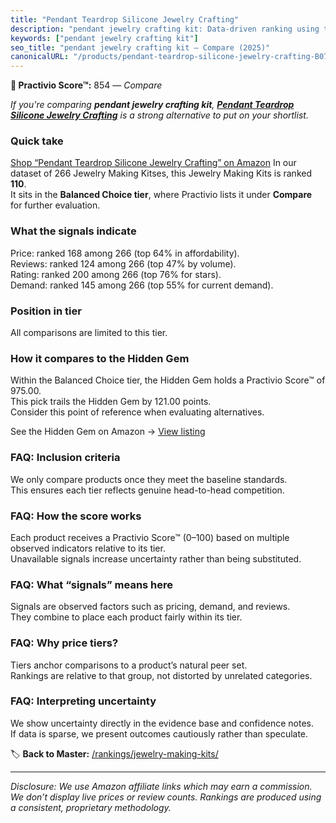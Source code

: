 ```yaml
---
title: "Pendant Teardrop Silicone Jewelry Crafting"
description: "pendant jewelry crafting kit: Data-driven ranking using the Practivio Score™. Positioned by quality, value, demand, findability, momentum."
keywords: ["pendant jewelry crafting kit"]
seo_title: "pendant jewelry crafting kit — Compare (2025)"
canonicalURL: "/products/pendant-teardrop-silicone-jewelry-crafting-B07K9JM6TM/"
---
```


**🛒 Practivio Score™:** 854 — _Compare_


*If you're comparing **pendant jewelry crafting kit**, **[Pendant Teardrop Silicone Jewelry Crafting](https://www.amazon.com/dp/B07K9JM6TM?tag=practivio-20)** is a strong alternative to put on your shortlist.*
### Quick take
[Shop “Pendant Teardrop Silicone Jewelry Crafting” on Amazon](https://www.amazon.com/dp/B07K9JM6TM?tag=practivio-20)
In our dataset of 266 Jewelry Making Kitses, this Jewelry Making Kits is ranked **110**.  
It sits in the **Balanced Choice tier**, where Practivio lists it under **Compare** for further evaluation.

### What the signals indicate
Price: ranked 168 among 266 (top 64% in affordability).  
Reviews: ranked 124 among 266 (top 47% by volume).  
Rating: ranked 200 among 266 (top 76% for stars).  
Demand: ranked 145 among 266 (top 55% for current demand).

### Position in tier
All comparisons are limited to this tier.

### How it compares to the Hidden Gem
Within the Balanced Choice tier, the Hidden Gem holds a Practivio Score™ of 975.00.  
This pick trails the Hidden Gem by 121.00 points.  
Consider this point of reference when evaluating alternatives.  

See the Hidden Gem on Amazon → [View listing](https://www.amazon.com/dp/B07M6CDS77?tag=practivio-20)

### FAQ: Inclusion criteria
We only compare products once they meet the baseline standards.  
This ensures each tier reflects genuine head-to-head competition.

### FAQ: How the score works
Each product receives a Practivio Score™ (0–100) based on multiple observed indicators relative to its tier.  
Unavailable signals increase uncertainty rather than being substituted.

### FAQ: What “signals” means here
Signals are observed factors such as pricing, demand, and reviews.  
They combine to place each product fairly within its tier.

### FAQ: Why price tiers?
Tiers anchor comparisons to a product’s natural peer set.  
Rankings are relative to that group, not distorted by unrelated categories.

### FAQ: Interpreting uncertainty
We show uncertainty directly in the evidence base and confidence notes.  
If data is sparse, we present outcomes cautiously rather than speculate.

<!-- Missing template for Compare/CompareWithinPriceClass -->


🏷️ **Back to Master:** [/rankings/jewelry-making-kits/](/rankings/jewelry-making-kits/)

---
_Disclosure: We use Amazon affiliate links which may earn a commission. We don’t display live prices or review counts. Rankings are produced using a consistent, proprietary methodology._

